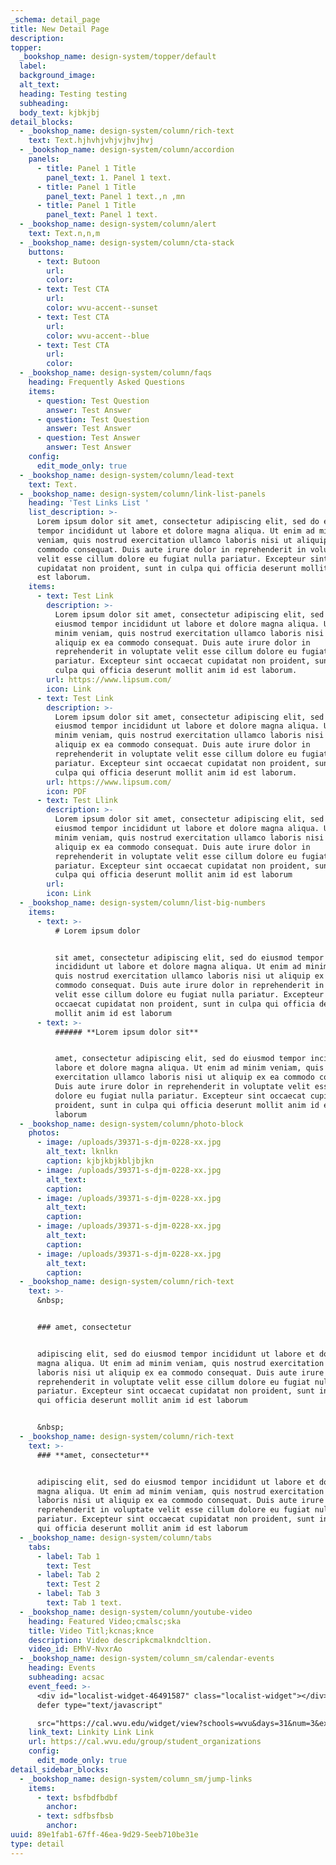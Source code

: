 ```yaml
---
_schema: detail_page
title: New Detail Page
description:
topper:
  _bookshop_name: design-system/topper/default
  label:
  background_image:
  alt_text:
  heading: Testing testing
  subheading:
  body_text: kjbkjbj
detail_blocks:
  - _bookshop_name: design-system/column/rich-text
    text: Text.hjhvhjvhjvjhvjhvj
  - _bookshop_name: design-system/column/accordion
    panels:
      - title: Panel 1 Title
        panel_text: 1. Panel 1 text.
      - title: Panel 1 Title
        panel_text: Panel 1 text.,n ,mn
      - title: Panel 1 Title
        panel_text: Panel 1 text.
  - _bookshop_name: design-system/column/alert
    text: Text.n,n,m
  - _bookshop_name: design-system/column/cta-stack
    buttons:
      - text: Butoon
        url:
        color:
      - text: Test CTA
        url:
        color: wvu-accent--sunset
      - text: Test CTA
        url:
        color: wvu-accent--blue
      - text: Test CTA
        url:
        color:
  - _bookshop_name: design-system/column/faqs
    heading: Frequently Asked Questions
    items:
      - question: Test Question
        answer: Test Answer
      - question: Test Question
        answer: Test Answer
      - question: Test Answer
        answer: Test Answer
    config:
      edit_mode_only: true
  - _bookshop_name: design-system/column/lead-text
    text: Text.
  - _bookshop_name: design-system/column/link-list-panels
    heading: 'Test Links List '
    list_description: >-
      Lorem ipsum dolor sit amet, consectetur adipiscing elit, sed do eiusmod
      tempor incididunt ut labore et dolore magna aliqua. Ut enim ad minim
      veniam, quis nostrud exercitation ullamco laboris nisi ut aliquip ex ea
      commodo consequat. Duis aute irure dolor in reprehenderit in voluptate
      velit esse cillum dolore eu fugiat nulla pariatur. Excepteur sint occaecat
      cupidatat non proident, sunt in culpa qui officia deserunt mollit anim id
      est laborum.
    items:
      - text: Test Link
        description: >-
          Lorem ipsum dolor sit amet, consectetur adipiscing elit, sed do
          eiusmod tempor incididunt ut labore et dolore magna aliqua. Ut enim ad
          minim veniam, quis nostrud exercitation ullamco laboris nisi ut
          aliquip ex ea commodo consequat. Duis aute irure dolor in
          reprehenderit in voluptate velit esse cillum dolore eu fugiat nulla
          pariatur. Excepteur sint occaecat cupidatat non proident, sunt in
          culpa qui officia deserunt mollit anim id est laborum.
        url: https://www.lipsum.com/
        icon: Link
      - text: Test Link
        description: >-
          Lorem ipsum dolor sit amet, consectetur adipiscing elit, sed do
          eiusmod tempor incididunt ut labore et dolore magna aliqua. Ut enim ad
          minim veniam, quis nostrud exercitation ullamco laboris nisi ut
          aliquip ex ea commodo consequat. Duis aute irure dolor in
          reprehenderit in voluptate velit esse cillum dolore eu fugiat nulla
          pariatur. Excepteur sint occaecat cupidatat non proident, sunt in
          culpa qui officia deserunt mollit anim id est laborum.
        url: https://www.lipsum.com/
        icon: PDF
      - text: Test Llink
        description: >-
          Lorem ipsum dolor sit amet, consectetur adipiscing elit, sed do
          eiusmod tempor incididunt ut labore et dolore magna aliqua. Ut enim ad
          minim veniam, quis nostrud exercitation ullamco laboris nisi ut
          aliquip ex ea commodo consequat. Duis aute irure dolor in
          reprehenderit in voluptate velit esse cillum dolore eu fugiat nulla
          pariatur. Excepteur sint occaecat cupidatat non proident, sunt in
          culpa qui officia deserunt mollit anim id est laborum
        url:
        icon: Link
  - _bookshop_name: design-system/column/list-big-numbers
    items:
      - text: >-
          # Lorem ipsum dolor


          sit amet, consectetur adipiscing elit, sed do eiusmod tempor
          incididunt ut labore et dolore magna aliqua. Ut enim ad minim veniam,
          quis nostrud exercitation ullamco laboris nisi ut aliquip ex ea
          commodo consequat. Duis aute irure dolor in reprehenderit in voluptate
          velit esse cillum dolore eu fugiat nulla pariatur. Excepteur sint
          occaecat cupidatat non proident, sunt in culpa qui officia deserunt
          mollit anim id est laborum
      - text: >-
          ###### **Lorem ipsum dolor sit**


          amet, consectetur adipiscing elit, sed do eiusmod tempor incididunt ut
          labore et dolore magna aliqua. Ut enim ad minim veniam, quis nostrud
          exercitation ullamco laboris nisi ut aliquip ex ea commodo consequat.
          Duis aute irure dolor in reprehenderit in voluptate velit esse cillum
          dolore eu fugiat nulla pariatur. Excepteur sint occaecat cupidatat non
          proident, sunt in culpa qui officia deserunt mollit anim id est
          laborum
  - _bookshop_name: design-system/column/photo-block
    photos:
      - image: /uploads/39371-s-djm-0228-xx.jpg
        alt_text: lknlkn
        caption: kjbjkbjkbljbjkn
      - image: /uploads/39371-s-djm-0228-xx.jpg
        alt_text:
        caption:
      - image: /uploads/39371-s-djm-0228-xx.jpg
        alt_text:
        caption:
      - image: /uploads/39371-s-djm-0228-xx.jpg
        alt_text:
        caption:
      - image: /uploads/39371-s-djm-0228-xx.jpg
        alt_text:
        caption:
  - _bookshop_name: design-system/column/rich-text
    text: >-
      &nbsp;


      ### amet, consectetur


      adipiscing elit, sed do eiusmod tempor incididunt ut labore et dolore
      magna aliqua. Ut enim ad minim veniam, quis nostrud exercitation ullamco
      laboris nisi ut aliquip ex ea commodo consequat. Duis aute irure dolor in
      reprehenderit in voluptate velit esse cillum dolore eu fugiat nulla
      pariatur. Excepteur sint occaecat cupidatat non proident, sunt in culpa
      qui officia deserunt mollit anim id est laborum


      &nbsp;
  - _bookshop_name: design-system/column/rich-text
    text: >-
      ### **amet, consectetur**


      adipiscing elit, sed do eiusmod tempor incididunt ut labore et dolore
      magna aliqua. Ut enim ad minim veniam, quis nostrud exercitation ullamco
      laboris nisi ut aliquip ex ea commodo consequat. Duis aute irure dolor in
      reprehenderit in voluptate velit esse cillum dolore eu fugiat nulla
      pariatur. Excepteur sint occaecat cupidatat non proident, sunt in culpa
      qui officia deserunt mollit anim id est laborum
  - _bookshop_name: design-system/column/tabs
    tabs:
      - label: Tab 1
        text: Test
      - label: Tab 2
        text: Test 2
      - label: Tab 3
        text: Tab 1 text.
  - _bookshop_name: design-system/column/youtube-video
    heading: Featured Video;cmalsc;ska
    title: Video Titl;kcnas;knce
    description: Video descripkcmalkndcltion.
    video_id: EMhV-NvxrAo
  - _bookshop_name: design-system/column_sm/calendar-events
    heading: Events
    subheading: acsac
    event_feed: >-
      <div id="localist-widget-46491587" class="localist-widget"></div><script
      defer type="text/javascript"

      src="https://cal.wvu.edu/widget/view?schools=wvu&days=31&num=3&experience=inperson&container=localist-widget-46491587&template=wvu-design-system-3-across"></script>
    link_text: Linkity Link Link
    url: https://cal.wvu.edu/group/student_organizations
    config:
      edit_mode_only: true
detail_sidebar_blocks:
  - _bookshop_name: design-system/column_sm/jump-links
    items:
      - text: bsfbdfbdbf
        anchor:
      - text: sdfbsfbsb
        anchor:
uuid: 89e1fab1-67ff-46ea-9d29-5eeb710be31e
type: detail
---
```


